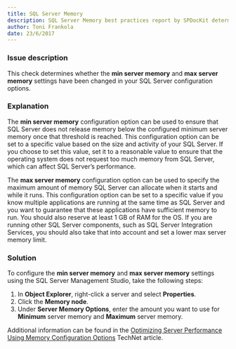 ```yaml
---
title: SQL Server Memory
description: SQL Server Memory best practices report by SPDocKit determines whether the min server memory and max server memory settings have been changed in your SQL Server configuration options.
author: Toni Frankola
date: 23/6/2017
---
```

### Issue description
This check determines whether the **min server memory** and **max server memory** settings have been changed in your SQL Server configuration options.
### Explanation
The **min server memory** configuration option can be used to ensure that SQL Server does not release memory below the configured minimum server memory once that threshold is reached. This configuration option can be set to a specific value based on the size and activity of your SQL Server. If you choose to set this value, set it to a reasonable value to ensure that the operating system does not request too much memory from SQL Server, which can affect SQL Server’s performance.

The **max server memory** configuration option can be used to specify the maximum amount of memory SQL Server can allocate when it starts and while it runs. This configuration option can be set to a specific value if you know multiple applications are running at the same time as SQL Server and you want to guarantee that these applications have sufficient memory to run. You should also reserve at least 1 GB of RAM for the OS. If you are running other SQL Server components, such as SQL Server Integration Services, you should also take that into account and set a lower max server memory limit.
### Solution
To configure the **min server memory** and **max server memory** settings using the SQL Server Management Studio, take the following steps:
1. In **Object Explorer**, right-click a server and select **Properties**.
1. Click the **Memory node**.
1. Under **Server Memory Options**, enter the amount you want to use for **Minimum** server memory and **Maximum** server memory.

Additional information can be found in the [Optimizing Server Performance Using Memory Configuration Options](https://technet.microsoft.com/en-us/library/ms177455(v=sql.105).aspx) TechNet article.